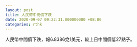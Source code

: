 ```yaml
---
layout: post
title: 人民幣中間價下跌
date: 2020-09-07 09:22:31.000000000 +08:00
categories: rthk
---
```


人民幣中間價下跌，報6.8386兌1美元，較上日中間價低27點子。
